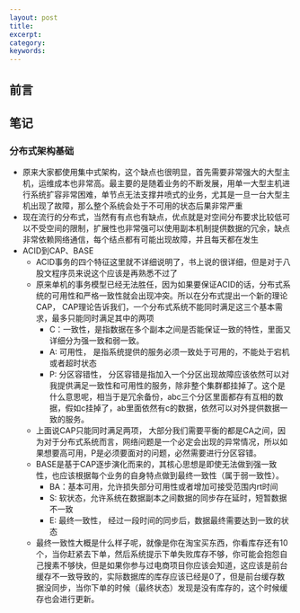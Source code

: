 ```yaml
---
layout: post
title:   
excerpt:  
category: 
keywords: 
---
```


## 前言



## 笔记

### 分布式架构基础

- 原来大家都使用集中式架构，这个缺点也很明显，首先需要非常强大的大型主机，运维成本也非常高。最主要的是随着业务的不断发展，用单一大型主机进行系统扩容非常困难，单节点无法支撑井喷式的业务，尤其是一旦一台大型主机出现了故障，那么整个系统会处于不可用的状态后果非常严重
- 现在流行的分布式，当然有有点也有缺点，优点就是对空间分布要求比较低可以不受空间的限制，扩展性也非常强可以使用副本机制提供数据的冗余，缺点非常依赖网络通信，每个结点都有可能出现故障，并且每天都在发生
- ACID到CAP、BASE
  - ACID事务的四个特征这里就不详细说明了，书上说的很详细，但是对于八股文程序员来说这个应该是再熟悉不过了
  - 原来单机的事务模型已经无法胜任，因为如果要保证ACID的话，分布式系统的可用性和严格一致性就会出现冲突。所以在分布式提出一个新的理论CAP， CAP理论告诉我们，一个分布式系统不能同时满足这三个基本需求，最多只能同时满足其中的两项
    - C：一致性，是指数据在多个副本之间是否能保证一致的特性，里面又详细分为强一致和弱一致。
    - A: 可用性， 是指系统提供的服务必须一致处于可用的，不能处于宕机或者超时状态
    - P: 分区容错性， 分区容错是指加入一个分区出现故障应该依然可以对我提供满足一致性和可用性的服务，除非整个集群都挂掉了。这个是什么意思呢，相当于是冗余备份，abc三个分区里面都存有互相的数据，假如c挂掉了，ab里面依然有c的数据，依然可以对外提供数据一致的服务。
  - 上面说CAP只能同时满足两项， 大部分我们需要平衡的都是CA之间，因为对于分布式系统而言，网络问题是一个必定会出现的异常情况，所以如果想要高可用，P是必须要面对的问题，必然需要进行分区容错。
  - BASE是基于CAP逐步演化而来的，其核心思想是即使无法做到强一致性，也应该根据每个业务的自身特点做到最终一致性（属于弱一致性）。
    - BA：基本可用，允许损失部分可用性或者增加可接受范围内rt时间
    - S:  软状态，允许系统在数据副本之间数据的同步存在延时，短暂数据不一致
    - E:  最终一致性， 经过一段时间的同步后，数据最终需要达到一致的状态
  - 最终一致性大概是什么样子呢，就像是你在淘宝买东西，你看库存还有10个，当你赶紧去下单，然后系统提示下单失败库存不够，你可能会抱怨自己搜素不够快，但是如果你参与过电商项目你应该会知道，这应该是前台缓存不一致导致的，实际数据库的库存应该已经是0了，但是前台缓存数据没同步，当你下单的时候（最终状态）发现是没有库存的，这个时候缓存也会进行更新。



